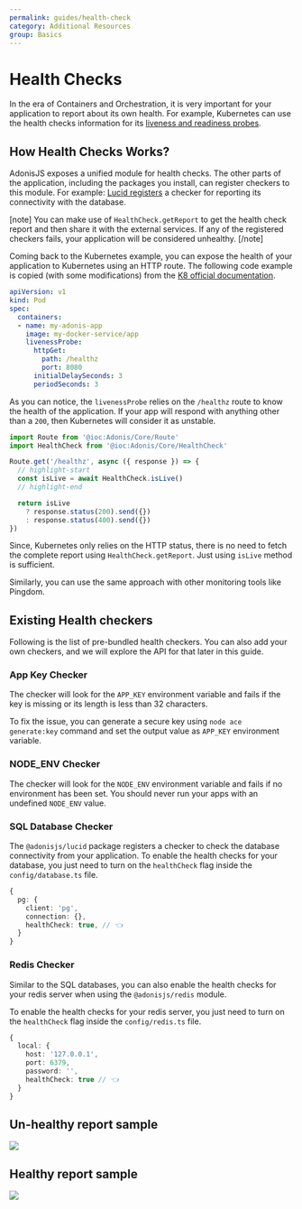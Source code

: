 ```yaml
---
permalink: guides/health-check
category: Additional Resources
group: Basics
---
```


# Health Checks

In the era of Containers and Orchestration, it is very important for your application to report about its own health. For example, Kubernetes can use the health checks information for its [liveness and readiness probes](https://kubernetes.io/docs/tasks/configure-pod-container/configure-liveness-readiness-startup-probes/).

## How Health Checks Works?
AdonisJS exposes a unified module for health checks. The other parts of the application, including the packages you install, can register checkers to this module. For example: [Lucid registers](https://github.com/adonisjs/lucid/blob/develop/providers/DatabaseProvider.ts#L73) a checker for reporting its connectivity with the database.

[note]
You can make use of `HealthCheck.getReport` to get the health check report and then share it with the external services.
If any of the registered checkers fails, your application will be considered unhealthy.
[/note]

Coming back to the Kubernetes example, you can expose the health of your application to Kubernetes using an HTTP route. The following code example is copied (with some modifications) from the [K8 official documentation](https://kubernetes.io/docs/tasks/configure-pod-container/configure-liveness-readiness-startup-probes/#define-a-liveness-http-request).

```yaml
apiVersion: v1
kind: Pod
spec:
  containers:
  - name: my-adonis-app
    image: my-docker-service/app
    livenessProbe:
      httpGet:
        path: /healthz
        port: 8080
      initialDelaySeconds: 3
      periodSeconds: 3
```

As you can notice, the `livenessProbe` relies on the `/healthz` route to know the health of the application. If your app will respond with anything other than a `200`, then Kubernetes will consider it as unstable.

```ts
import Route from '@ioc:Adonis/Core/Route'
import HealthCheck from '@ioc:Adonis/Core/HealthCheck'

Route.get('/healthz', async ({ response }) => {
  // highlight-start
  const isLive = await HealthCheck.isLive()
  // highlight-end

  return isLive
    ? response.status(200).send({})
    : response.status(400).send({})
})
```

Since, Kubernetes only relies on the HTTP status, there is no need to fetch the complete report using `HealthCheck.getReport`. Just using `isLive` method is sufficient.

Similarly, you can use the same approach with other monitoring tools like Pingdom.

## Existing Health checkers
Following is the list of pre-bundled health checkers. You can also add your own checkers, and we will explore the API for that later in this guide.

### App Key Checker
The checker will look for the `APP_KEY` environment variable and fails if the key is missing or its length is less than 32 characters.

To fix the issue, you can generate a secure key using `node ace generate:key` command and set the output value as `APP_KEY` environment variable.

### NODE_ENV Checker
The checker will look for the `NODE_ENV` environment variable and fails if no environment has been set. You should never run your apps with an undefined `NODE_ENV` value.

### SQL Database Checker
The `@adonisjs/lucid` package registers a checker to check the database connectivity from your application. To enable the health checks for your database, you just need to turn on the `healthCheck` flag inside the `config/database.ts` file.

```ts
{
  pg: {
    client: 'pg',
    connection: {},
    healthCheck: true, // 👈
  }
}
```

### Redis Checker
Similar to the SQL databases, you can also enable the health checks for your redis server when using the `@adonisjs/redis` module.

To enable the health checks for your redis server, you just need to turn on the `healthCheck` flag inside the `config/redis.ts` file.

```ts
{
  local: {
    host: '127.0.0.1',
    port: 6379,
    password: '',
    healthCheck: true // 👈
  }
}
```

## Un-healthy report sample

![](https://res.cloudinary.com/adonis-js/image/upload/v1592214549/adonisjs.com/unhealthy-health-check.png)

## Healthy report sample

![](https://res.cloudinary.com/adonis-js/image/upload/v1592214549/adonisjs.com/health-check-healthy.png)

